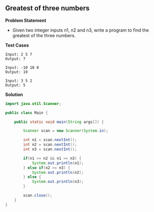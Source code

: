 ## Greatest of three numbers

**Problem Statement**

- Given two integer inputs n1, n2 and n3, write a program to find the greatest of the three numbers.

**Test Cases**

```
Input: 2 5 7
Output: 7

Input: -10 10 0
Output: 10

Input: 3 5 2
Output: 5
```

**Solution**

```java
import java.util.Scanner;

public class Main {

	public static void main(String args[]) {

		Scanner scan = new Scanner(System.in);

		int n1 = scan.nextInt();
		int n2 = scan.nextInt();
		int n3 = scan.nextInt();

		if(n1 >= n2 && n1 >= n3) {
			System.out.println(n1);
		} else if(n2 >= n3) {
			System.out.println(n2);
		} else {
			System.out.println(n3);
		}

		scan.close();
	}
}
```
